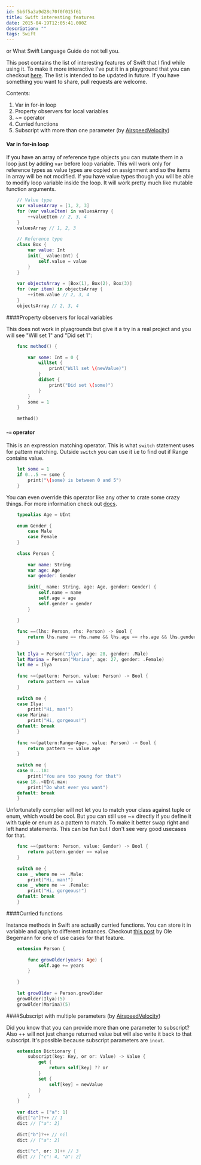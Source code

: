 ```yaml
---
id: 5b6f5a3a9d28c70f0f015f61
title: Swift interesting features
date: 2015-04-19T12:05:41.000Z
description: ""
tags: Swift
---
```


or What Swift Language Guide do not tell you.

<!-- description -->

This post contains the list of interesting features of Swift that I find while using it. To make it more interactive I've put it in a playground that you can checkout [here](https://github.com/ilyapuchka/SwiftFeatures). The list is intended to be updated in future. If you have something you want to share, pull requests are welcome.

Contents:

1. Var in for-in loop
2. Property observers for local variables
3. ~= operator
4. Curried functions
5. Subscript with more than one parameter (by [AirspeedVelocity](https://twitter.com/AirspeedSwift/status/626701244455895044))

#### Var in for-in loop

If you have an array of reference type objects you can mutate them in a loop just by adding `var` before loop variable. This will work only for reference types as value types are copied on assignment and so the items in array will be not modified. If you have value types though you will be able to modify loop variable inside the loop. It will work pretty much like mutable function arguments.
    
```swift
    // Value type
    var valuesArray = [1, 2, 3]
    for (var valueItem) in valuesArray {
        ++valueItem // 2, 3, 4
    }
    valuesArray // 1, 2, 3
    
    // Reference type
    class Box {
        var value: Int
        init(_ value:Int) {
            self.value = value
        }
    }
    
    var objectsArray = [Box(1), Box(2), Box(3)]
    for (var item) in objectsArray {
        ++item.value // 2, 3, 4
    }
    objectsArray // 2, 3, 4
``` 
  
####Property observers for local variables 

This does not work in plyagrounds but give it a try in a real project and you will see "Will set 1" and "Did set 1":

```swift
    func method() {
        
        var some: Int = 0 {
            willSet {
                print("Will set \(newValue)")
            }
            didSet {
                print("Did set \(some)")
            }
        }
        some = 1
    }
    
    method()
```
  
#### `~=` operator 

This is an expression matching operator. This is what `switch` statement uses for pattern matching. Outside `switch` you can use it i.e to find out if Range contains value. 

```swift
    let some = 1
    if 0...5 ~= some {
        print("\(some) is between 0 and 5")
    }
```

You can even override this operator like any other to crate some crazy things. For more information check out [docs](https://developer.apple.com/library/prerelease/ios/documentation/Swift/Conceptual/Swift_Programming_Language/Patterns.html#//apple_ref/doc/uid/TP40014097-CH36-XID_909).

```swift
    typealias Age = UInt
    
    enum Gender {
        case Male
        case Female
    }
    
    class Person {
        
        var name: String
        var age: Age
        var gender: Gender
        
        init(_ name: String, age: Age, gender: Gender) {
            self.name = name
            self.age = age
            self.gender = gender
        }
    
    }
    
    func ==(lhs: Person, rhs: Person) -> Bool {
        return lhs.name == rhs.name && lhs.age == rhs.age && lhs.gender == rhs.gender
    }
    
    let Ilya = Person("Ilya", age: 28, gender: .Male)
    let Marina = Person("Marina", age: 27, gender: .Female)
    let me = Ilya
    
    func ~=(pattern: Person, value: Person) -> Bool {
        return pattern == value
    }
    
    switch me {
    case Ilya:
        print("Hi, man!")
    case Marina:
        print("Hi, gorgeous!")
    default: break
    }
    
    func ~=(pattern:Range<Age>, value: Person) -> Bool {
        return pattern ~= value.age
    }
    
    switch me {
    case 0...18:
        print("You are too young for that")
    case 18..<UInt.max:
        print("Do what ever you want")
    default: break
    }
```

Unfortunatelly complier will not let you to match your class against tuple or enum, which would be cool. But you can still use ~= directly if you define it with tuple or enum as a pattern to match. To make it better swap right and left hand statements. This can be fun but I don't see very good usecases for that.

```swift
    func ~=(pattern: Person, value: Gender) -> Bool {
        return pattern.gender == value
    }
    
    switch me {
    case _ where me ~= .Male:
        print("Hi, man!")
    case _ where me ~= .Female:
        print("Hi, gorgeous!")
    default: break
    }
```
  
####Curried functions 

Instance methods in Swift are actually curried functions. You can store it in variable and apply to different instances. Checkout [this post](http://oleb.net/blog/2014/07/swift-instance-methods-curried-functions/) by Ole Begemann for one of use cases for that feature.

```swift
    extension Person {
        
        func growOlder(years: Age) {
            self.age += years
        }
        
    }
    
    let growOlder = Person.growOlder
    growOlder(Ilya)(5)
    growOlder(Marina)(5)
```
  
####Subscript with multiple parameters (by [AirspeedVelocity](https://twitter.com/AirspeedSwift/status/626701244455895044)) 

Did you know that you can provide more than one parameter to subscript? Also ++ will not just change returned value but will also write it back to that subscript. It's possible because subscript parameters are `inout`.

```swift
    extension Dictionary {
        subscript(key: Key, or or: Value) -> Value {
            get {
                return self[key] ?? or
            }
            set {
                self[key] = newValue
            }
        }
    }
    
    var dict = ["a": 1]
    dict["a"]?++ // 1
    dict // ["a": 2]
    
    dict["b"]?++ // nil
    dict // ["a": 2]
    
    dict["c", or: 3]++ // 3
    dict // ["c": 4, "a": 2]
```